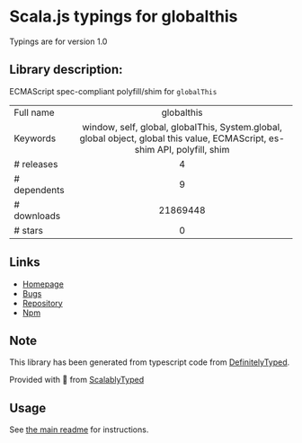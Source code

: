 
# Scala.js typings for globalthis

Typings are for version 1.0

## Library description:
ECMAScript spec-compliant polyfill/shim for `globalThis`

|                    |                 |
| ------------------ | :-------------: |
| Full name          | globalthis |
| Keywords           | window, self, global, globalThis, System.global, global object, global this value, ECMAScript, es-shim API, polyfill, shim |
| # releases         | 4 |
| # dependents       | 9 |
| # downloads        | 21869448 |
| # stars            | 0 |

## Links
- [Homepage](https://github.com/ljharb/System.global#readme)
- [Bugs](https://github.com/ljharb/System.global/issues)
- [Repository](https://github.com/ljharb/System.global)
- [Npm](https://www.npmjs.com/package/globalthis)
    


## Note
This library has been generated from typescript code from [DefinitelyTyped](https://definitelytyped.org).

Provided with :purple_heart: from [ScalablyTyped](https://github.com/oyvindberg/ScalablyTyped)

## Usage
See [the main readme](../../readme.md) for instructions.


